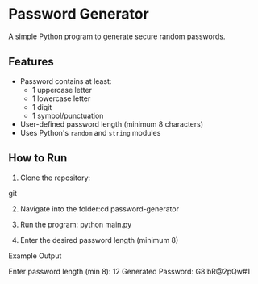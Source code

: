# Password Generator

A simple Python program to generate secure random passwords.  

## Features
- Password contains at least:
  - 1 uppercase letter
  - 1 lowercase letter
  - 1 digit
  - 1 symbol/punctuation
- User-defined password length (minimum 8 characters)
- Uses Python's `random` and `string` modules
## How to Run
1. Clone the repository:

git 

2. Navigate into the folder:cd password-generator

3. Run the program: python main.py

4. Enter the desired password length (minimum 8)

Example Output

Enter password length (min 8): 12
Generated Password: G8!bR@2pQw#1
